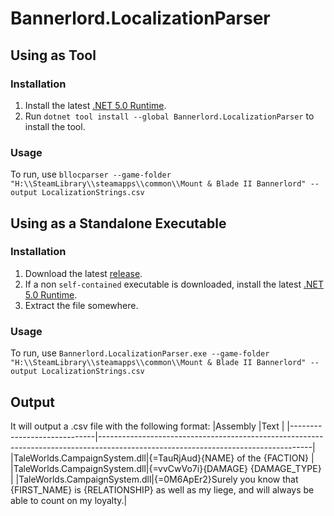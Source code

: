 # Bannerlord.LocalizationParser

## Using as Tool
### Installation
1. Install the latest [.NET 5.0 Runtime](https://dotnet.microsoft.com/download/dotnet/5.0/runtime).
2. Run `dotnet tool install --global Bannerlord.LocalizationParser` to install the tool.

### Usage
To run, use `bllocparser --game-folder "H:\\SteamLibrary\\steamapps\\common\\Mount & Blade II Bannerlord" --output LocalizationStrings.csv`

## Using as a Standalone Executable
### Installation
1. Download the latest [release](https://github.com/BUTR/Bannerlord.LocalizationParser/releases/latest).
2. If a non `self-contained` executable is downloaded, install the latest [.NET 5.0 Runtime](https://dotnet.microsoft.com/download/dotnet/5.0/runtime).
3. Extract the file somewhere.

### Usage
To run, use `Bannerlord.LocalizationParser.exe --game-folder "H:\\SteamLibrary\\steamapps\\common\\Mount & Blade II Bannerlord" --output LocalizationStrings.csv`

## Output
It will output a .csv file with the following format:
|Assembly                     |Text                                                                                                                               |
|-----------------------------|-----------------------------------------------------------------------------------------------------------------------------------|
|TaleWorlds.CampaignSystem.dll|{=TauRjAud}{NAME} of the {FACTION}                                                                                                 |
|TaleWorlds.CampaignSystem.dll|{=vvCwVo7i}{DAMAGE} {DAMAGE_TYPE}                                                                                                  |
|TaleWorlds.CampaignSystem.dll|{=0M6ApEr2}Surely you know that {FIRST_NAME} is {RELATIONSHIP} as well as my liege, and will always be able to count on my loyalty.|
